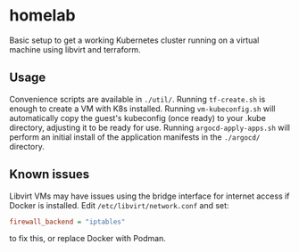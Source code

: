 # homelab

Basic setup to get a working Kubernetes cluster running on a virtual machine
using libvirt and terraform.

## Usage

Convenience scripts are available in `./util/`. Running `tf-create.sh` is
enough to create a VM with K8s installed. Running `vm-kubeconfig.sh` will
automatically copy the guest's kubeconfig (once ready) to your .kube directory,
adjusting it to be ready for use. Running `argocd-apply-apps.sh` will perform
an initial install of the application manifests in the `./argocd/` directory.

## Known issues

Libvirt VMs may have issues using the bridge interface for internet access if
Docker is installed. Edit `/etc/libvirt/network.conf` and set:
```ini
firewall_backend = "iptables"
```
to fix this, or replace Docker with Podman.
